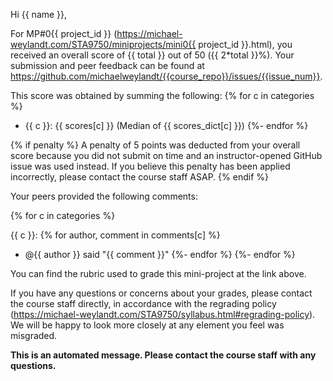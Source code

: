 Hi {{ name }},

For MP#0{{ project_id }} (https://michael-weylandt.com/STA9750/miniprojects/mini0{{ project_id }}.html), you received an
overall score of {{ total }} out of 50 ({{ 2*total }}%). Your submission and peer feedback can be found at https://github.com/michaelweylandt/{{course_repo}}/issues/{{issue_num}}.

This score was obtained by summing the following: 
{% for c in categories %}
- {{ c }}: {{ scores[c] }} (Median of {{ scores_dict[c] }})
{%- endfor %}

{% if penalty %}
A penalty of 5 points was deducted from your overall score because you did not submit on time and
an instructor-opened GitHub issue was used instead. If you believe this penalty has been applied
incorrectly, please contact the course staff ASAP. 
{% endif %}

Your peers provided the following comments: 

{% for c in categories %}

{{ c }}:  {% for author, comment in comments[c] %}
  - @{{ author }} said "{{ comment }}"
{%- endfor %}
{%- endfor %}

You can find the rubric used to grade this mini-project at the link above. 

If you have any questions or concerns about your grades, please contact the course staff directly, in accordance with the 
regrading policy (https://michael-weylandt.com/STA9750/syllabus.html#regrading-policy). We will be happy to look more closely
at any element you feel was misgraded. 

**This is an automated message. Please contact the course staff with any questions.**
